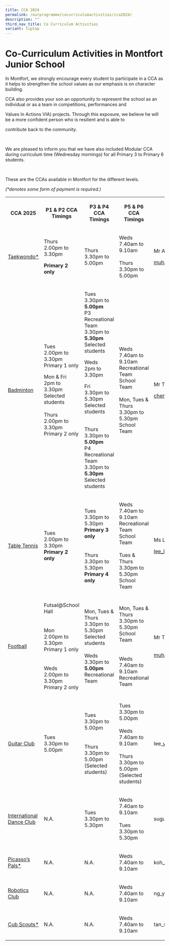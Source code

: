 ```yaml
---
title: CCA 2024
permalink: /ourprogramme/cocurriculumactivities/cca2024/
description: ""
third_nav_title: Co Curriculum Activities
variant: tiptap
---
```

<h1><strong>Co-Curriculum Activities in Montfort Junior School</strong></h1>
<p>In Montfort, we strongly encourage every student to participate in a CCA
as it helps to strengthen the school values as our emphasis is on character
building.
<br>
</p>
<p>CCA also provides your son an opportunity to represent the school as an
individual or as a team in competitions, performances and&nbsp;</p>
<p>Values In Actions VIA) projects. Through this exposure, we believe he
will be a more confident person who is resilient and is able to</p>
<p>contribute back to the community.</p>
<p>&nbsp;</p>
<p>We are pleased to inform you that we have also included Modular CCA during
curriculum time (Wednesday mornings) for all Primary 3 to Primary 6 students.</p>
<p>&nbsp;</p>
<p>These are the CCAs available in Montfort for the different levels.</p>
<p><em>(*denotes some form of payment is required.)</em>
</p>
<table style="minWidth: 125px">
<colgroup>
<col>
<col>
<col>
<col>
<col>
</colgroup>
<tbody>
<tr>
<th rowspan="1" colspan="1">
<p>CCA 2025</p>
</th>
<th rowspan="1" colspan="1">
<p>P1 &amp; P2 CCA Timings</p>
</th>
<th rowspan="1" colspan="1">
<p>P3 &amp; P4 CCA Timings</p>
</th>
<th rowspan="1" colspan="1">
<p>P5 &amp; P6 CCA Timings</p>
</th>
<th rowspan="1" colspan="1">
<p>Teacher-in-charge</p>
</th>
</tr>
<tr>
<td rowspan="1" colspan="1">
<p><a href="https://www.montfortjunior.moe.edu.sg/our-programme/Co-Curriculum-Activities/Taekwondo/" rel="noopener noreferrer" target="_blank">Taekwondo*</a>
</p>
</td>
<td rowspan="1" colspan="1">
<p>Thurs
<br>2.00pm to 3.30pm</p>
<p><strong>Primary 2 only</strong>
</p>
</td>
<td rowspan="1" colspan="1">
<p>Thurs
<br>3.30pm to 5.00pm</p>
</td>
<td rowspan="1" colspan="1">
<p>Weds
<br>7.40am to 9.10am
<br>
<br>Thurs
<br>3.30pm to 5.00pm</p>
</td>
<td rowspan="1" colspan="1">
<p>Mr Amin</p>
<p><a href="muhammad_amin_mokhtar@schools.gov.sg" rel="noopener nofollow" target="_blank">muhammad_amin_mokhtar@schools.gov.sg</a>
</p>
</td>
</tr>
<tr>
<td rowspan="1" colspan="1">
<p><a href="https://www.montfortjunior.moe.edu.sg/our-programme/co-curriculum-activities/badminton/" rel="noopener noreferrer" target="_blank">Badminton</a>
</p>
</td>
<td rowspan="1" colspan="1">
<p>Tues
<br>2.00pm to 3.30pm
<br>Primary 1 only</p>
<p></p>
<p>Mon &amp; Fri
<br>2pm to 3.30pm
<br>Selected students
<br>
<br>Thurs
<br>2.00pm to 3.30pm
<br>Primary 2 only</p>
</td>
<td rowspan="1" colspan="1">
<p>Tues
<br>3.30pm to <strong>5.00pm</strong> 
<br>P3 Recreational Team
<br>3.30pm to <strong>5.30pm</strong> 
<br>Selected students
<br>
</p>
<p>Weds
<br>2pm to 3.30pm</p>
<p>Fri
<br>3.30pm to 5.30pm
<br>Selected students</p>
<p>
<br>Thurs
<br>3.30pm to <strong>5.00pm</strong> 
<br>P4 Recreational Team
<br>3.30pm to <strong>5.30pm</strong> 
<br>Selected students</p>
</td>
<td rowspan="1" colspan="1">
<p>Weds
<br>7.40am to 9.10am
<br>Recreational Team
<br>School Team
<br>
<br>Mon, Tues &amp; Thurs
<br>3.30pm to 5.30pm
<br>School Team</p>
</td>
<td rowspan="1" colspan="1">
<p>Mr Tan</p>
<p><a href="chen_junlong@schools.gov.sg" rel="noopener nofollow" target="_blank">chen_junlong@schools.gov.sg</a>
</p>
</td>
</tr>
<tr>
<td rowspan="1" colspan="1">
<p><a href="https://www.montfortjunior.moe.edu.sg/our-programme/co-curriculum-activities/table-tennis/" rel="noopener noreferrer" target="_blank">Table Tennis</a>
</p>
</td>
<td rowspan="1" colspan="1">
<p>Tues
<br>2.00pm to 3.30pm
<br><strong>Primary 2 only</strong>
</p>
</td>
<td rowspan="1" colspan="1">
<p>Tues
<br>3.30pm to 5.30pm
<br><strong>Primary 3 only</strong> 
<br>
<br>
<br>Thurs
<br>3.30pm to 5.30pm
<br><strong>Primary 4 only</strong>
</p>
</td>
<td rowspan="1" colspan="1">
<p>Weds
<br>7.40am to 9.10am
<br>Recreational Team
<br>School Team
<br>
<br>Tues &amp; Thurs
<br>3.30pm to 5.30pm
<br>School Team</p>
</td>
<td rowspan="1" colspan="1">
<p>Ms Lee</p>
<p><a href="lee_li_yun_jessalyn@schools.gov.sg" rel="noopener nofollow" target="_blank">lee_li_yun_jessalyn@schools.gov.sg</a>
</p>
</td>
</tr>
<tr>
<td rowspan="1" colspan="1">
<p><a href="https://www.montfortjunior.moe.edu.sg/our-programme/co-curriculum-activities/football/" rel="noopener noreferrer" target="_blank">Football</a>
</p>
</td>
<td rowspan="1" colspan="1">
<p>Futsal@School Hall
<br>
<br>
<br>Mon
<br>2.00pm to 3.30pm
<br>Primary 1 only
<br>
<br>
<br>Weds
<br>2.00pm to 3.30pm
<br>Primary 2 only</p>
</td>
<td rowspan="1" colspan="1">
<p>Mon, Tues &amp; Thurs
<br>3.30pm to 5.30pm
<br>Selected students
<br>
<br>Weds
<br>3.30pm to <strong>5.00pm</strong> 
<br>Recreational Team</p>
</td>
<td rowspan="1" colspan="1">
<p>Mon, Tues &amp; Thurs
<br>3.30pm to 5.30pm
<br>School Team
<br>
<br>
<br>Weds
<br>7.40am to 9.10am
<br>Recreational Team</p>
</td>
<td rowspan="1" colspan="1">
<p>Mr Taufiq</p>
<p>
<br><a href="muhammad_taufiq_adam@schools.gov.sg" rel="noopener nofollow" target="_blank">muhammad_taufiq_adam@schools.gov.sg</a>
</p>
</td>
</tr>
<tr>
<td rowspan="1" colspan="1">
<p><a href="https://www.montfortjunior.moe.edu.sg/our-programme/co-curriculum-activities/guitar-club/" rel="noopener noreferrer" target="_blank">Guitar Club</a>
</p>
</td>
<td rowspan="1" colspan="1">
<p>Tues
<br>3.30pm to 5.00pm</p>
</td>
<td rowspan="1" colspan="1">
<p>Tues
<br>3.30pm to 5.00pm
<br>
<br>
<br>Thurs
<br>3.30pm to 5.00pm
<br>(Selected students)</p>
</td>
<td rowspan="1" colspan="1">
<p>Tues
<br>3.30pm to 5.00pm
<br>
<br>Weds
<br>7.40am to 9.10am
<br>
<br>Thurs
<br>3.30pm to 5.00pm
<br>(Selected students)</p>
</td>
<td rowspan="1" colspan="1">
<p>lee_yu_ying@schools.gov.sg</p>
</td>
</tr>
<tr>
<td rowspan="1" colspan="1">
<p><a href="https://www.montfortjunior.moe.edu.sg/our-programme/co-curriculum-activities/dance-club/" rel="noopener noreferrer" target="_blank">International Dance Club</a>
</p>
</td>
<td rowspan="1" colspan="1">
<p>N.A.</p>
</td>
<td rowspan="1" colspan="1">
<p>Tues
<br>3.30pm to 5.30pm</p>
</td>
<td rowspan="1" colspan="1">
<p>Weds
<br>7.40am to 9.10am
<br>
<br>Tues
<br>3.30pm to 5.30pm</p>
</td>
<td rowspan="1" colspan="1">
<p>suguna_bai_balasundaram@schools.gov.sg</p>
</td>
</tr>
<tr>
<td rowspan="1" colspan="1">
<p><a href="https://www.montfortjunior.moe.edu.sg/our-programme/co-curriculum-activities/picassos-pals/" rel="noopener noreferrer" target="_blank">Picasso’s Pals*</a>
</p>
</td>
<td rowspan="1" colspan="1">
<p>N.A.</p>
</td>
<td rowspan="1" colspan="1">
<p>N.A.</p>
</td>
<td rowspan="1" colspan="1">
<p>Weds
<br>7.40am to 9.10am</p>
</td>
<td rowspan="1" colspan="1">
<p>koh_aik_hoon@schools.gov.sg</p>
</td>
</tr>
<tr>
<td rowspan="1" colspan="1">
<p><a href="https://www.montfortjunior.moe.edu.sg/our-programme/co-curriculum-activities/robotics-club/" rel="noopener noreferrer" target="_blank">Robotics Club</a>
</p>
</td>
<td rowspan="1" colspan="1">
<p>N.A.</p>
</td>
<td rowspan="1" colspan="1">
<p>N.A.</p>
</td>
<td rowspan="1" colspan="1">
<p>Weds
<br>7.40am to 9.10am</p>
</td>
<td rowspan="1" colspan="1">
<p>ng_yong_chiang@schools.gov.sg</p>
</td>
</tr>
<tr>
<td rowspan="1" colspan="1">
<p><a href="https://www.montfortjunior.moe.edu.sg/our-programme/co-curriculum-activities/cub-scouts/" rel="noopener noreferrer" target="_blank">Cub Scouts*</a>
</p>
</td>
<td rowspan="1" colspan="1">
<p>N.A.</p>
</td>
<td rowspan="1" colspan="1">
<p>N.A.</p>
</td>
<td rowspan="1" colspan="1">
<p>Weds
<br>7.40am to 9.10am</p>
</td>
<td rowspan="1" colspan="1">
<p>tan_soo_huat@schools.gov.sg</p>
</td>
</tr>
</tbody>
</table>
<p></p>